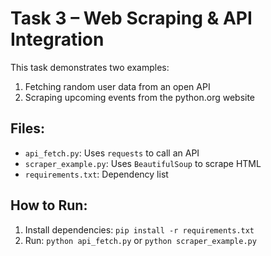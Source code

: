 # Task 3 – Web Scraping & API Integration

This task demonstrates two examples:
1. Fetching random user data from an open API
2. Scraping upcoming events from the python.org website

## Files:
- `api_fetch.py`: Uses `requests` to call an API
- `scraper_example.py`: Uses `BeautifulSoup` to scrape HTML
- `requirements.txt`: Dependency list

## How to Run:
1. Install dependencies: `pip install -r requirements.txt`
2. Run: `python api_fetch.py` or `python scraper_example.py`
